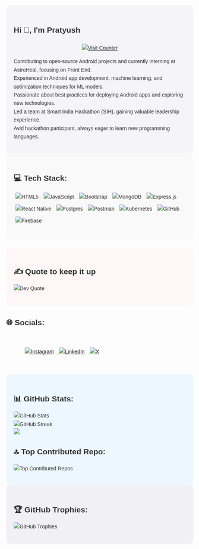 <div style="font-family: Arial, sans-serif; line-height: 1.6; color: #333;">
  <!-- About Me Section -->
  <section style="background-color: #f4f4f9; padding: 20px; border-radius: 10px;">
    <h1>Hi 🔆, I'm Pratyush</h1>
    <!-- Visit Counter -->
  <section style="margin-top: 20px; text-align: center;">
    <p>
      <a href="https://visitcount.itsvg.in">
        <img src="https://visitcount.itsvg.in/api?id=PratyushPrasad-8&icon=0&color=0" alt="Visit Counter" />
      </a>
    </p>
  </section>
    <p>
      Contributing to open-source Android projects and currently interning at AstroHeal, focusing on Front End.<br>
      Experienced in Android app development, machine learning, and optimization techniques for ML models.<br>
      Passionate about best practices for deploying Android apps and exploring new technologies.<br>
      Led a team at Smart India Hackathon (SIH), gaining valuable leadership experience.<br>
      Avid hackathon participant, always eager to learn new programming languages.
    </p>
  </section>

  <!-- Tech Stack Section -->
  <section style="background-color: #f9f9f9; padding: 20px; border-radius: 10px;">
    <h2>💻 Tech Stack:</h2>
    <p>
      <img src="https://img.shields.io/badge/html5-%23E34F26.svg?style=for-the-badge&logo=html5&logoColor=white" alt="HTML5" style="margin: 5px;" />
      <img src="https://img.shields.io/badge/javascript-%23323330.svg?style=for-the-badge&logo=javascript&logoColor=%23F7DF1E" alt="JavaScript" style="margin: 5px;" />
      <img src="https://img.shields.io/badge/bootstrap-%238511FA.svg?style=for-the-badge&logo=bootstrap&logoColor=white" alt="Bootstrap" style="margin: 5px;" />
      <img src="https://img.shields.io/badge/MongoDB-%234ea94b.svg?style=for-the-badge&logo=mongodb&logoColor=white" alt="MongoDB" style="margin: 5px;" />
      <img src="https://img.shields.io/badge/express.js-%23404d59.svg?style=for-the-badge&logo=express&logoColor=%2361DAFB" alt="Express.js" style="margin: 5px;" />
      <img src="https://img.shields.io/badge/react_native-%2320232a.svg?style=for-the-badge&logo=react&logoColor=%2361DAFB" alt="React Native" style="margin: 5px;" />
      <img src="https://img.shields.io/badge/postgres-%23316192.svg?style=for-the-badge&logo=postgresql&logoColor=white" alt="Postgres" style="margin: 5px;" />
      <img src="https://img.shields.io/badge/Postman-FF6C37?style=for-the-badge&logo=postman&logoColor=white" alt="Postman" style="margin: 5px;" />
      <img src="https://img.shields.io/badge/kubernetes-%23326ce5.svg?style=for-the-badge&logo=kubernetes&logoColor=white" alt="Kubernetes" style="margin: 5px;" />
      <img src="https://img.shields.io/badge/github-%23121011.svg?style=for-the-badge&logo=github&logoColor=white" alt="GitHub" style="margin: 5px;" />
      <img src="https://img.shields.io/badge/firebase-%23039BE5.svg?style=for-the-badge&logo=firebase" alt="Firebase" style="margin: 5px;" />
    </p>
  </section>

  <!-- Random Dev Quote Section -->
  <section style="background-color: #fff7f7; padding: 20px; margin-top: 20px; border-radius: 10px;">
    <h2>✍️ Quote to keep it up</h2>
    <p>
      <img src="https://quotes-github-readme.vercel.app/api?type=vetical&theme=gruvbox" alt="Dev Quote" />
    </p>
  </section>

<!-- Socials Section -->
  <section>
    <h2>🌐 Socials:</h2>
    <p style="margin:50px;">
      <a href="https://instagram.com/_nexus_being">
        <img src="https://img.shields.io/badge/Instagram-%23E4405F.svg?logo=Instagram&logoColor=white" alt="Instagram" style="margin-right: 10px;" />
      </a>
      <a href="https://linkedin.com/in/https://www.linkedin.com/in/pratyushprasadcse/">
        <img src="https://img.shields.io/badge/LinkedIn-%230077B5.svg?logo=linkedin&logoColor=white" alt="LinkedIn" style="margin-right: 10px;" />
      </a>
      <a href="https://x.com/Nexus_Being_">
        <img src="https://img.shields.io/badge/X-black.svg?logo=X&logoColor=white" alt="X" />
      </a>
    </p>
  </section>

  <!-- GitHub Stats Section -->
  <section style="margin-top: 20px; padding: 20px; background-color: #edf7ff; border-radius: 10px;">
    <h2>📊 GitHub Stats:</h2>
    <p>
      <img src="https://github-readme-stats.vercel.app/api?username=PratyushPrasad-8&theme=neon&hide_border=false&include_all_commits=false&count_private=true" alt="GitHub Stats" /><br/>
      <img src="https://github-readme-streak-stats.herokuapp.com/?user=PratyushPrasad-8&theme=neon&hide_border=false" alt="GitHub Streak" /><br/>
      <img src="https://github-readme-stats.vercel.app/api/top-langs/?username=PratyushPrasad-8&theme=neon&hide_border=false&include_all_commits=false&count
  </section>

  <!-- Top Contributed Repo Section -->
  <section style="background-color: #e7f4ff; padding: 20px; margin-top: 20px; border-radius: 10px;">
    <h2>🔝 Top Contributed Repo:</h2>
    <p>
      <img src="https://github-contributor-stats.vercel.app/api?username=PratyushPrasad-8&limit=5&theme=neon&combine_all_yearly_contributions=true" alt="Top Contributed Repos" />
    </p>
  </section>

  <!-- GitHub Trophies Section -->
  <section style="background-color: #f0f0f5; padding: 20px; border-radius: 10px;">
    <h2>🏆 GitHub Trophies:</h2>
    <p>
      <img src="https://github-profile-trophy.vercel.app/?username=PratyushPrasad-8&theme=neon&no-frame=false&no-bg=true&margin-w=4" alt="GitHub Trophies" />
    </p>
  </section>
</div>

